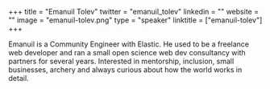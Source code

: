 +++
title = "Emanuil Tolev"
twitter = "emanuil_tolev"
linkedin = ""
website = ""
image = "emanuil-tolev.png"
type = "speaker"
linktitle = ["emanuil-tolev"]
+++

Emanuil is a Community Engineer with Elastic. He used to be a freelance web developer and ran a small open science web dev consultancy with partners for several years. Interested in mentorship, inclusion, small businesses, archery and always curious about how the world works in detail.